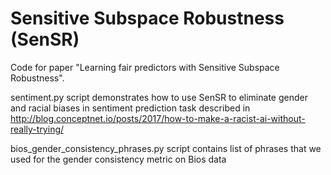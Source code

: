 # Sensitive Subspace Robustness (SenSR)

Code for paper "Learning fair predictors with Sensitive Subspace Robustness".

sentiment.py script demonstrates how to use SenSR to eliminate gender and racial biases in sentiment prediction task described in http://blog.conceptnet.io/posts/2017/how-to-make-a-racist-ai-without-really-trying/

bios_gender_consistency_phrases.py script contains list of phrases that we used for the gender consistency metric on Bios data